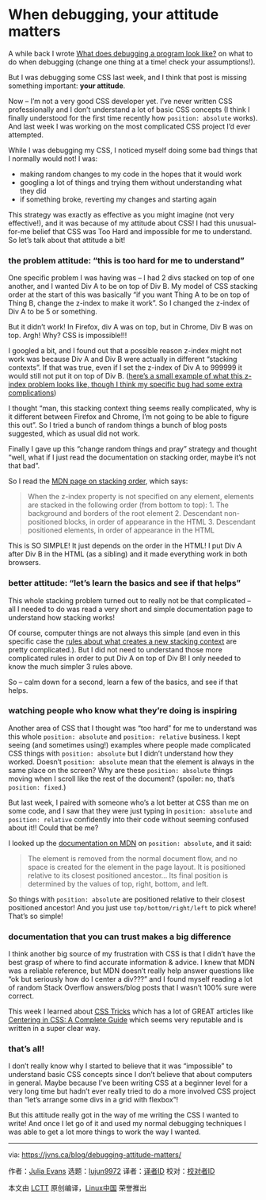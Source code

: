[#]: collector: (lujun9972)
[#]: translator: ( )
[#]: reviewer: ( )
[#]: publisher: ( )
[#]: url: ( )
[#]: subject: (When debugging, your attitude matters)
[#]: via: (https://jvns.ca/blog/debugging-attitude-matters/)
[#]: author: (Julia Evans https://jvns.ca/)

When debugging, your attitude matters
======

A while back I wrote [What does debugging a program look like?][1] on what to do when debugging (change one thing at a time! check your assumptions!).

But I was debugging some CSS last week, and I think that post is missing something important: **your attitude**.

Now – I’m not a very good CSS developer yet. I’ve never written CSS professionally and I don’t understand a lot of basic CSS concepts (I think I finally understood for the first time recently how `position: absolute` works). And last week I was working on the most complicated CSS project I’d ever attempted.

While I was debugging my CSS, I noticed myself doing some bad things that I normally would not! I was:

  * making random changes to my code in the hopes that it would work
  * googling a lot of things and trying them without understanding what they did
  * if something broke, reverting my changes and starting again



This strategy was exactly as effective as you might imagine (not very effective!), and it was because of my attitude about CSS! I had this unusual-for-me belief that CSS was Too Hard and impossible for me to understand. So let’s talk about that attitude a bit!

### the problem attitude: “this is too hard for me to understand”

One specific problem I was having was – I had 2 divs stacked on top of one another, and I wanted Div A to be on top of Div B. My model of CSS stacking order at the start of this was basically “if you want Thing A to be on top of Thing B, change the z-index to make it work”. So I changed the z-index of Div A to be 5 or something.

But it didn’t work! In Firefox, div A was on top, but in Chrome, Div B was on top. Argh! Why? CSS is impossible!!!

I googled a bit, and I found out that a possible reason z-index might not work was because Div A and Div B were actually in different “stacking contexts”. If that was true, even if I set the z-index of Div A to 999999 it would still not put it on top of Div B. ([here’s a small example of what this z-index problem looks like, though I think my specific bug had some extra complications][2])

I thought “man, this stacking context thing seems really complicated, why is it different between Firefox and Chrome, I’m not going to be able to figure this out”. So I tried a bunch of random things a bunch of blog posts suggested, which as usual did not work.

Finally I gave up this “change random things and pray” strategy and thought “well, what if I just read the documentation on stacking order, maybe it’s not that bad”.

So I read the [MDN page on stacking order][3], which says:

> When the z-index property is not specified on any element, elements are stacked in the following order (from bottom to top):
>  1\. The background and borders of the root element
>  2\. Descendant non-positioned blocks, in order of appearance in the HTML
>  3\. Descendant positioned elements, in order of appearance in the HTML

This is SO SIMPLE! It just depends on the order in the HTML! I put Div A after Div B in the HTML (as a sibling) and it made everything work in both browsers.

### better attitude: “let’s learn the basics and see if that helps”

This whole stacking problem turned out to really not be that complicated – all I needed to do was read a very short and simple documentation page to understand how stacking works!

Of course, computer things are not always this simple (and even in this specific case the [rules about what creates a new stacking context][4] are pretty complicated.). But I did not need to understand those more complicated rules in order to put Div A on top of Div B! I only needed to know the much simpler 3 rules above.

So – calm down for a second, learn a few of the basics, and see if that helps.

### watching people who know what they’re doing is inspiring

Another area of CSS that I thought was “too hard” for me to understand was this whole `position: absolute` and `position: relative` business. I kept seeing (and sometimes using!) examples where people made complicated CSS things with `position: absolute` but I didn’t understand how they worked. Doesn’t `position: absolute` mean that the element is always in the same place on the screen? Why are these `position: absolute` things moving when I scroll like the rest of the document? (spoiler: no, that’s `position: fixed`.)

But last week, I paired with someone who’s a lot better at CSS than me on some code, and I saw that they were just typing in `position: absolute` and `position: relative` confidently into their code without seeming confused about it!! Could that be me?

I looked up the [documentation on MDN][5] on `position: absolute`, and it said:

> The element is removed from the normal document flow, and no space is created for the element in the page layout. It is positioned relative to its closest positioned ancestor… Its final position is determined by the values of top, right, bottom, and left.

So things with `position: absolute` are positioned relative to their closest positioned ancestor! And you just use `top/bottom/right/left` to pick where! That’s so simple!

### documentation that you can trust makes a big difference

I think another big source of my frustration with CSS is that I didn’t have the best grasp of where to find accurate information &amp; advice. I knew that MDN was a reliable reference, but MDN doesn’t really help answer questions like “ok but seriously how do I center a div???” and I found myself reading a lot of random Stack Overflow answers/blog posts that I wasn’t 100% sure were correct.

This week I learned about [CSS Tricks][6] which has a lot of GREAT articles like [Centering in CSS: A Complete Guide][7] which seems very reputable and is written in a super clear way.

### that’s all!

I don’t really know why I started to believe that it was “impossible” to understand basic CSS concepts since I don’t believe that about computers in general. Maybe because I’ve been writing CSS at a beginner level for a very long time but hadn’t ever really tried to do a more involved CSS project than “let’s arrange some divs in a grid with flexbox”!

But this attitude really got in the way of me writing the CSS I wanted to write! And once I let go of it and used my normal debugging techniques I was able to get a lot more things to work the way I wanted.

--------------------------------------------------------------------------------

via: https://jvns.ca/blog/debugging-attitude-matters/

作者：[Julia Evans][a]
选题：[lujun9972][b]
译者：[译者ID](https://github.com/译者ID)
校对：[校对者ID](https://github.com/校对者ID)

本文由 [LCTT](https://github.com/LCTT/TranslateProject) 原创编译，[Linux中国](https://linux.cn/) 荣誉推出

[a]: https://jvns.ca/
[b]: https://github.com/lujun9972
[1]: https://jvns.ca/blog/2019/06/23/a-few-debugging-resources/
[2]: https://codepen.io/jvns-css-fun/pen/YzXMMdQ
[3]: https://developer.mozilla.org/en-US/docs/Web/CSS/CSS_Positioning/Understanding_z_index/Stacking_without_z-index
[4]: https://developer.mozilla.org/en-US/docs/Web/CSS/CSS_Positioning/Understanding_z_index/The_stacking_context
[5]: https://developer.mozilla.org/en-US/docs/Web/CSS/position
[6]: https://css-tricks.com
[7]: https://css-tricks.com/centering-css-complete-guide/
